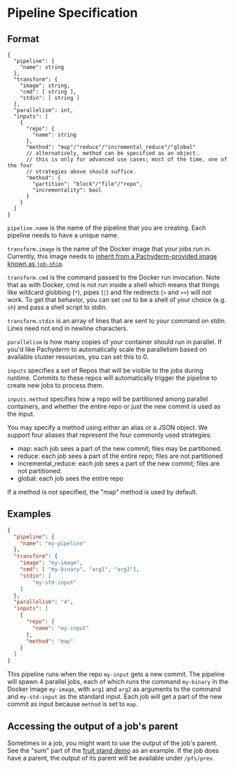 # Pipeline Specification

## Format

```
{
  "pipeline": {
    "name": string
  },
  "transform": {
    "image": string,
    "cmd": [ string ],
    "stdin": [ string ]
  },
  "parallelism": int,
  "inputs": [
    {
      "repo": {
        "name": string
      },
      "method": "map"/"reduce"/"incremental_reduce"/"global"
      // alternatively, method can be specified as an object.
      // this is only for advanced use cases; most of the time, one of the four
      // strategies above should suffice.
      "method": {
        "partition": "block"/"file"/"repo",
        "incrementality": bool
      }
    }
  ]
}
```

`pipeline.name` is the name of the pipeline that you are creating.  Each pipeline needs to have a unique name.

`transform.image` is the name of the Docker image that your jobs run in.  Currently, this image needs to [inherit from a Pachyderm-provided image known as `job-shim`](https://github.com/pachyderm/pachyderm/blob/fae98e54af0d6932e258e4b0df4ea784414c921e/examples/fruit_stand/Dockerfile#L1).

`transform.cmd` is the command passed to the Docker run invocation.  Note that as with Docker, cmd is not run inside a shell which means that things like wildcard globbing (`*`), pipes (`|`) and file redirects (`>` and `>>`) will not work.  To get that behavior, you can set `cmd` to be a shell of your choice (e.g. `sh`) and pass a shell script to stdin.

`transform.stdin` is an array of lines that are sent to your command on stdin.  Lines need not end in newline characters.

`parallelism` is how many copies of your container should run in parallel.  If you'd like Pachyderm to automatically scale the parallelism based on available cluster resources, you can set this to 0.

`inputs` specifies a set of Repos that will be visible to the jobs during runtime. Commits to these repos will automatically trigger the pipeline to create new jobs to process them.

`inputs.method` specifies how a repo will be partitioned among parallel containers, and whether the entire repo or just the new commit is used as the input.

You may specify a method using either an alias or a JSON object.  We support four aliases that represent the four commonly used strategies:

* map: each job sees a part of the new commit; files may be partitioned.
* reduce: each job sees a part of the entire repo; files are not partitioned
* incremental_reduce: each job sees a part of the new commit; files are not partitioned.
* global: each job sees the entire repo

If a method is not specified, the "map" method is used by default.


## Examples

```json
{
  "pipeline": {
    "name": "my-pipeline"
  },
  "transform": {
    "image": "my-image",
    "cmd": [ "my-binary", "arg1", "arg2"],
    "stdin": [
        "my-std-input"
    ]
  },
  "parallelism": "4",
  "inputs": [
    {
      "repo": {
        "name": "my-input"
      },
      "method": "map"
    }
  ]
}
```

This pipeline runs when the repo `my-input` gets a new commit.  The pipeline will spawn 4 parallel jobs, each of which runs the command `my-binary` in the Docker image `my-image`, with `arg1` and `arg2` as arguments to the command and `my-std-input` as the standard input.  Each job will get a part of the new commit as input because `method` is set to `map`.

## Accessing the output of a job's parent

Sometimes in a job, you might want to use the output of the job's parent.  See the "sum" part of the [fruit stand demo](../examples/fruit_stand/README.md) as an example.  If the job does have a parent, the output of its parent will be available under `/pfs/prev`. 
